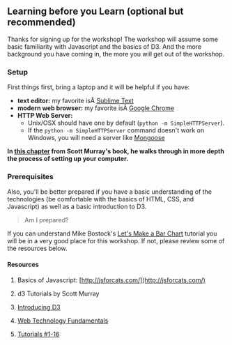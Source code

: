 ## Learning before you Learn (optional but recommended)

Thanks for signing up for the workshop! The workshop will assume some basic familiarity with Javascript and the basics of D3.  And the more background you have coming in, the more you will get out of the workshop.

### Setup

First things first, bring a laptop and it will be helpful if you have:

- **text editor:** my favorite isÂ [Sublime Text](http://www.sublimetext.com/2)
- **modern web browser:** my favorite isÂ [Google Chrome](https://www.google.com/chrome/browser/desktop/index.html)
- **HTTP Web Server:**  
  - Unix/OSX should have one by default (`python -m SimpleHTTPServer`).
  - If the `python -m SimpleHTTPServer` command doesn't work on Windows, you will need a server like [Mongoose](http://cesanta.com/mongoose.shtml)

__In [this chapter](http://chimera.labs.oreilly.com/books/1230000000345/ch04.html) from Scott Murray's book, he walks through in more depth the process of setting up your computer.__

### Prerequisites

Also, you'll be better prepared if you have a basic understanding of the technologies (be comfortable with the basics of HTML, CSS, and Javascript) as well as a basic introduction to D3.

> Am I prepared?

If you can understand Mike Bostock's [Let's Make a Bar Chart](http://bost.ocks.org/mike/bar/) tutorial you will be in a very good place for this workshop.  If not, please review some of the resources below.

#### Resources

1. Basics of Javascript: [http://jsforcats.com/](http://jsforcats.com/)

2. d3 Tutorials by Scott Murray
  1. [Introducing D3](http://chimera.labs.oreilly.com/books/1230000000345/ch02.html)
  2. [Web Technology Fundamentals](http://chimera.labs.oreilly.com/books/1230000000345/ch03.html)
  3. [Tutorials #1-16](http://alignedleft.com/tutorials/d3)